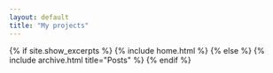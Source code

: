 ```yaml
---
layout: default
title: "My projects"
---
```


{% if site.show_excerpts %}
  {% include home.html %}
{% else %}
  {% include archive.html title="Posts" %}
{% endif %}